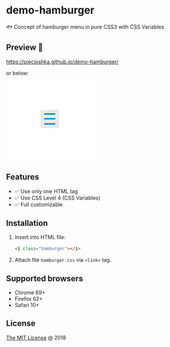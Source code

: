 # demo-hamburger

:fish: Concept of hamburger menu in pure CSS3 with CSS Variables

## Preview 🎉

<https://piecioshka.github.io/demo-hamburger/>

or below:

![](./demo.gif)

## Features

* :white_check_mark: Use only one HTML tag
* :white_check_mark: Use CSS Level 4 (CSS Variables)
* :white_check_mark: Full customizable

## Installation

1. Insert into HTML file:

    ```html
    <i class="hamburger"></i>
    ```

2. Attach file `hamburger.css` via `<link>` tag.

## Supported browsers

* Chrome 69+
* Firefox 62+
* Safari 10+

## License

[The MIT License](http://piecioshka.mit-license.org) @ 2018
